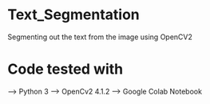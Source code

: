 # Text_Segmentation
Segmenting out the text from the image using OpenCV2

# Code tested with
  --> Python 3
  --> OpenCv2 4.1.2
  --> Google Colab Notebook
